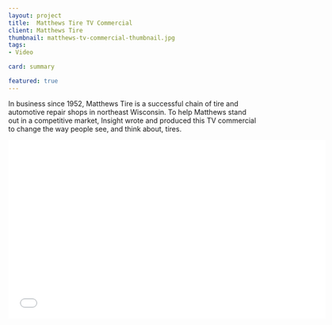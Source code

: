 ```yaml
---
layout: project
title:  Matthews Tire TV Commercial
client: Matthews Tire
thumbnail: matthews-tv-commercial-thumbnail.jpg
tags:
- Video

card: summary

featured: true
---
```


In business since 1952, Matthews Tire is a successful chain of tire and automotive repair shops in northeast Wisconsin. To help Matthews stand out in a competitive market, Insight wrote and produced this TV commercial to change the way people see, and think about, tires.

<iframe width="640" height="360" src="//www.youtube.com/embed/FZgdQvtaN_c" frameborder="0" allowfullscreen></iframe>
